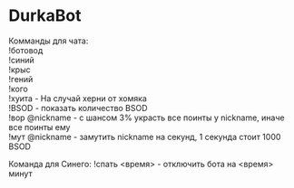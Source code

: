 # DurkaBot

Комманды для чата:   
!ботовод  
!синий  
!крыс  
!гений  
!кого  
!хуита - На случай херни от хомяка  
!BSOD - показать количество BSOD  
!вор @nickname - с шансом 3% украсть все поинты у nickname, иначе все поинты ему  
!мут @nickname <t> - замутить nickname на <t> секунд, 1 секунда стоит 1000 BSOD


Команда для Синего: !спать <время> - отключить бота на <время> минут
